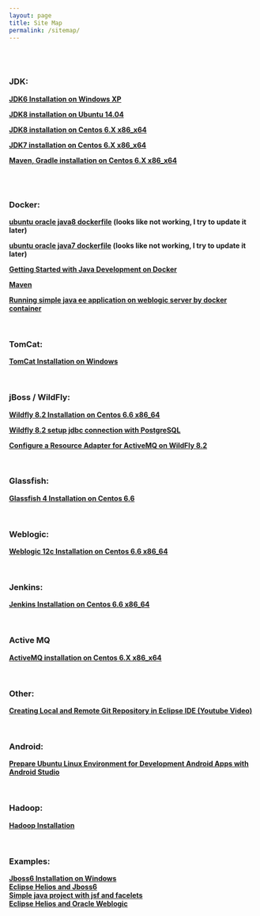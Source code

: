 ```yaml
---
layout: page
title: Site Map
permalink: /sitemap/
---
```


<br/><br/>


### JDK:

<strong><a href="/java_basics/installation/jdk/6/windows/xp/">JDK6 Installation on Windows XP</a></strong>

<strong><a href="/install/jdk/8/linux/ubuntu/14.04/x64/">JDK8 installation on Ubuntu 14.04</a></strong>

<strong><a href="/install/jdk/8/linux/centos/6/x64/">JDK8 installation on Centos 6.X x86_x64</a></strong>

<strong><a href="/install/jdk/7/linux/centos/6/x64/">JDK7 installation on Centos 6.X x86_x64</a></strong>

<strong><a href="/install/assembly-tools/linux/centos/6/x64/">Maven, Gradle installation on Centos 6.X x86_x64</a></strong>



<br/><br/>


### Docker:

<strong><a href="https://github.com/javadev-org/java/blob/master/oracle-java8/Dockerfile" rel="nofollow">ubuntu oracle java8 dockerfile</a> (looks like not working, I try to update it later)</strong>

<strong><a href="https://github.com/javadev-org/java/blob/master/oracle-java7/Dockerfile" rel="nofollow">ubuntu oracle java7 dockerfile</a> (looks like not working, I try to update it later) </strong>

<strong><a href="https://hub.docker.com/_/maven/" rel="nofollow">Getting Started with Java Development on Docker</a></strong>

<strong><a href="https://blog.giantswarm.io/getting-started-with-java-development-on-docker/" rel="nofollow">Maven</a></strong>

<strong><a href="/docker/weblogic/">Running simple java ee application on weblogic server by docker container</a></strong>


<br/>

### TomCat:

<strong><a href="/docs/appserv/tomcat/installation/windows/">TomCat Installation on Windows</a></strong>

<br/>

### jBoss / WildFly:

<strong><a href="/docs/appserv/wildfly/8.2/installation/">Wildfly 8.2 Installation on Centos 6.6 x86_64</a></strong>

<strong><a href="/appservers/wildfly/8.2/jdbc/postgresq/">Wildfly 8.2 setup jdbc connection with PostgreSQL</a></strong>

<strong><a href="/docs/appserv/wildfly/8.2/active-mq/">Configure a Resource Adapter for ActiveMQ on WildFly 8.2</a></strong>

<br/>

### Glassfish:

<strong><a href="/docs/appserv/centos/6.6/glassfish/4/installation/">Glassfish 4 Installation on Centos 6.6</a></strong>

<br/>

### Weblogic:

<strong><a href="/docs/appserv/weblogic/12c/installation/">Weblogic 12c Installation on Centos 6.6 x86_64</a></strong>

<br/>

### Jenkins:


<strong><a href="/tools/jenkins/installation/">Jenkins Installation on Centos 6.6 x86_64</a></strong>

<br/>

### Active MQ

<strong><a href="/java_basics/installation/activemq/centos/6/x86_x64/">ActiveMQ installation on Centos 6.X x86_x64</a></strong>

<br/>

### Other:

<strong><a href="/java_basics/git/eclipse/">Creating Local and Remote Git Repository in Eclipse IDE (Youtube Video)</a></strong>


<br/>

### Android:


<strong><a href="/java_basics/android/installation/">Prepare Ubuntu Linux Environment for Development Android Apps with Android Studio</a></strong>


<br/>

### Hadoop:

<strong><a href="/linux/distributed-systems/hadoop/">Hadoop Installation</a></strong>



<br/>

### Examples:

<strong><a href="/examples/jboss-installation-on-windows/">Jboss6 Installation on Windows</a></strong>  
<strong><a href="/examples/eclipse_helios_and_jboss6/">Eclipse Helios and Jboss6</a></strong>  
<strong><a href="/examples/simple_java_project_with_jsf_and_facelets/">Simple java project with jsf and facelets</a></strong>  
<strong><a href="/examples/eclipse_helios_and_weblogic/">Eclipse Helios and Oracle Weblogic</a></strong>  
